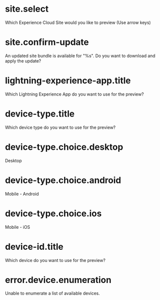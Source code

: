 # site.select

Which Experience Cloud Site would you like to preview (Use arrow keys)

# site.confirm-update

An updated site bundle is available for "%s". Do you want to download and apply the update?

# lightning-experience-app.title

Which Lightning Experience App do you want to use for the preview?

# device-type.title

Which device type do you want to use for the preview?

# device-type.choice.desktop

Desktop

# device-type.choice.android

Mobile - Android

# device-type.choice.ios

Mobile - iOS

# device-id.title

Which device do you want to use for the preview?

# error.device.enumeration

Unable to enumerate a list of available devices.
